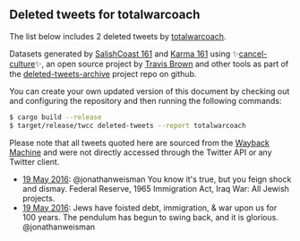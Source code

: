 ## Deleted tweets for totalwarcoach

The list below includes 2 deleted tweets by
[totalwarcoach](https://twitter.com/totalwarcoach).


Datasets generated by [SalishCoast 161](https://twitter.com/SalishCoastA) and [Karma 161](https://twitter.com/KarmaOneSixOne) using ✨[cancel-culture](https://github.com/travisbrown/cancel-culture)✨, an open source project by [Travis Brown](https://twitter.com/travisbrown) and other tools as part of the [deleted-tweets-archive](https://github.com/salcoast/deleted-tweets-archive/) project repo on github.

You can create your own updated version of this document by checking out and configuring the
repository and then running the following commands:

```bash
$ cargo build --release
$ target/release/twcc deleted-tweets --report totalwarcoach
```

Please note that all tweets quoted here are sourced from the
[Wayback Machine](https://web.archive.org) and were not directly accessed through the Twitter API or
any Twitter client.

* [19 May 2016](https://web.archive.org/web/20170219114448/https://twitter.com/TotalWarCoach/status/733343963608928257): @jonathanweisman  You know it's true, but you feign shock and dismay.  Federal Reserve, 1965 Immigration Act, Iraq War: All Jewish projects.
* [19 May 2016](https://web.archive.org/web/20170219114438/https://twitter.com/TotalWarCoach/status/733338647777402884): Jews have foisted debt, immigration, & war upon us for 100 years. The pendulum has begun to swing back, and it is glorious.  @jonathanweisman
